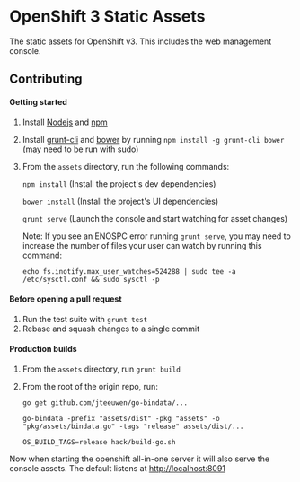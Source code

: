 OpenShift 3 Static Assets
=========================
The static assets for OpenShift v3.  This includes the web management console.

Contributing
------------

#### Getting started
1. Install [Nodejs](http://nodejs.org/) and [npm](https://www.npmjs.org/)
2. Install [grunt-cli](http://gruntjs.com/installing-grunt) and [bower](http://bower.io/) by running `npm install -g grunt-cli bower` (may need to be run with sudo)
3. From the `assets` directory, run the following commands:
    
    `npm install` (Install the project's dev dependencies)
    
    `bower install` (Install the project's UI dependencies)
    
    `grunt serve` (Launch the console and start watching for asset changes)

    Note: If you see an ENOSPC error running `grunt serve`, you may need to increase the number of files your user can watch by running this command:
    
    ```
    echo fs.inotify.max_user_watches=524288 | sudo tee -a /etc/sysctl.conf && sudo sysctl -p
    ```

#### Before opening a pull request
1. Run the test suite with `grunt test`
2. Rebase and squash changes to a single commit

#### Production builds
1. From the `assets` directory, run `grunt build`
2. From the root of the origin repo, run:

    ```
    go get github.com/jteeuwen/go-bindata/...

    go-bindata -prefix "assets/dist" -pkg "assets" -o "pkg/assets/bindata.go" -tags "release" assets/dist/...

    OS_BUILD_TAGS=release hack/build-go.sh
    ```

Now when starting the openshift all-in-one server it will also serve the console assets. The default listens at [http://localhost:8091](http://localhost:8091)
